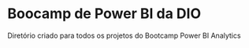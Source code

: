 # Boocamp de Power BI da DIO
Diretório criado para todos os projetos do Bootcamp Power BI Analytics
